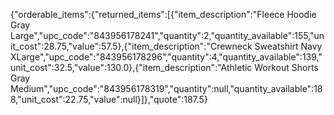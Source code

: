 {"orderable_items":{"returned_items":[{"item_description":"Fleece Hoodie Gray Large","upc_code":"843956178241","quantity":2,"quantity_available":155,"unit_cost":28.75,"value":57.5},{"item_description":"Crewneck Sweatshirt Navy XLarge","upc_code":"843956178296","quantity":4,"quantity_available":139,"unit_cost":32.5,"value":130.0},{"item_description":"Athletic Workout Shorts Gray Medium","upc_code":"843956178319","quantity":null,"quantity_available":188,"unit_cost":22.75,"value":null}]},"quote":187.5}